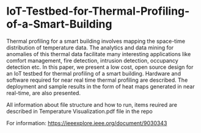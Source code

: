 # IoT-Testbed-for-Thermal-Profiling-of-a-Smart-Building

Thermal profiling for a smart building involves mapping the space-time distribution of temperature data. The analytics and data mining for anomalies of this thermal data facilitate many interesting applications like comfort management, fire detection, intrusion detection, occupancy detection etc. In this paper, we present a low cost, open source design for an IoT testbed for thermal profiling of a smart building. Hardware and software required for near real time thermal profiling are described. The deployment and sample results in the form of heat maps generated in near real-time, are also presented.

All information about file structure and how to run, items reuired are described in Temperature Visualization.pdf file in the repo

For information: https://ieeexplore.ieee.org/document/9030343
